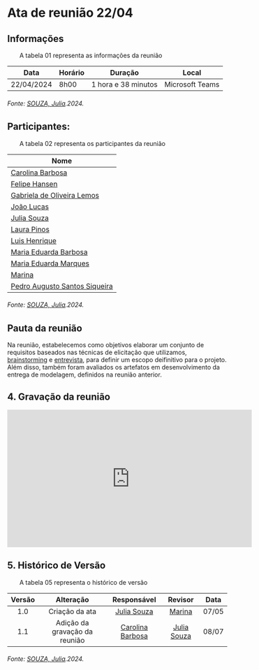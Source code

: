 # Ata de reunião 22/04

## Informações

<p align="justify">
&emsp;&emsp;A tabela 01 representa as informações da reunião
</p>

| **Data**    | **Horário** | **Duração** | **Local**         |
|-------------|-------------|-------------|-------------------|
| 22/04/2024  | 8h00        | 1 hora e 38 minutos  | Microsoft Teams   |


<h6 align="Justify">Fonte: <a href="https://github.com/JuliaSSouza">SOUZA, Julia</a>.2024.</h6>


## Participantes:

<p align="justify">
&emsp;&emsp;A tabela 02 representa os participantes da reunião
</p>

| Nome                    |
|-------------------------|
| [Carolina Barbosa](https://github.com/CarolinaBarb)      |
| [Felipe Hansen](https://github.com/fhansen98)            |
| [Gabriela de Oliveira Lemos](https://github.com/heylisten64)|
| [João Lucas](https://github.com/Jlmsousa)                |
| [Julia Souza](https://github.com/JuliaSSouza)  |
| [Laura Pinos](https://github.com/laurapinos)             |
| [Luis Henrique](https://github.com/luishenrrique)        |
| [Maria Eduarda Barbosa](https://github.com/Madu01)       |
| [Maria Eduarda Marques](https://github.com/EduardaSMarques)|
| [Marina](https://github.com/The-Boss-Nina)               |
|[Pedro Augusto Santos Siqueira](https://github.com/PedroSiq)|
<h6 align="Justify">Fonte: <a href="https://github.com/JuliaSSouza">SOUZA, Julia</a>.2024.</h6>


## Pauta da reunião

Na reunião, estabelecemos como objetivos elaborar um conjunto de requisitos baseados nas técnicas de elicitação que utilizamos, [brainstorming](/Base/1.4.DesignSprint/1.4.2.Brainstorming.md) e [entrevista](/Base/1.4.DesignSprint/1.4.7.ValidaçãoDoPrototipo.md), para definir um escopo deifinitivo para o projeto. Além disso, também foram avaliados os artefatos em desenvolvimento da entrega de modelagem, definidos na reunião anterior.

## 4. Gravação da reunião

<iframe width="560" height="315" src="https://www.youtube.com/embed/dmmAl0ZHlbk?si=Rcz7GttWqhAJEI78" title="YouTube video player" frameborder="0" allow="accelerometer; autoplay; clipboard-write; encrypted-media; gyroscope; picture-in-picture; web-share" referrerpolicy="strict-origin-when-cross-origin" allowfullscreen></iframe>

## 5. Histórico de Versão

<p align="justify">
&emsp;&emsp;A tabela 05 representa o histórico de versão
</p>

| Versão |      Alteração       |                Responsável                 |    Revisor    | Data  |
| :----: | :------------------: | :----------------------------------------: | :-----------: | :---: | 
| 1.0    | Criação da ata  | [Julia Souza](https://github.com/JuliaSSouza) |[Marina](https://github.comThe-Boss-Nina) | 07/05 |
| 1.1   | Adição da gravação da reunião  | [Carolina Barbosa](https://github.com/CarolinaBarb) |[Julia Souza](https://github.com/JuliaSSouza) | 08/07 |
<h6 align="Justify">Fonte: <a href="https://github.com/JuliaSSouza">SOUZA, Julia</a>.2024.</h6>


